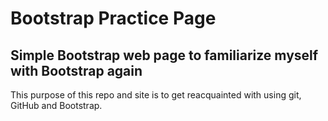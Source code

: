 # Bootstrap Practice Page
## Simple Bootstrap web page to familiarize myself with Bootstrap again

This purpose of this repo and site is to get reacquainted with using git, GitHub and Bootstrap. 